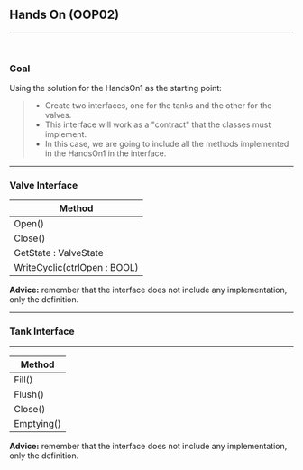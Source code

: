 ## Hands On (OOP02) 

----
<br>

### Goal

Using the solution for the HandsOn1 as the starting point: 


>* Create two interfaces, one for the tanks and the other for the valves. 
>* This interface will work as a "contract" that the classes must implement. 
>* In this case, we are going to include all the methods implemented in the HandsOn1 in the interface.



----
### Valve Interface

|**Method**|
|-|
|Open()|
|Close()|
|GetState : ValveState|
|WriteCyclic(ctrlOpen : BOOL) |

**Advice:** remember that the interface does not include any implementation, only the definition.

----

### Tank Interface

----

|**Method**|
|-|
|Fill()|
|Flush()|
|Close()|
|Emptying()|


**Advice:** remember that the interface does not include any implementation, only the definition.
